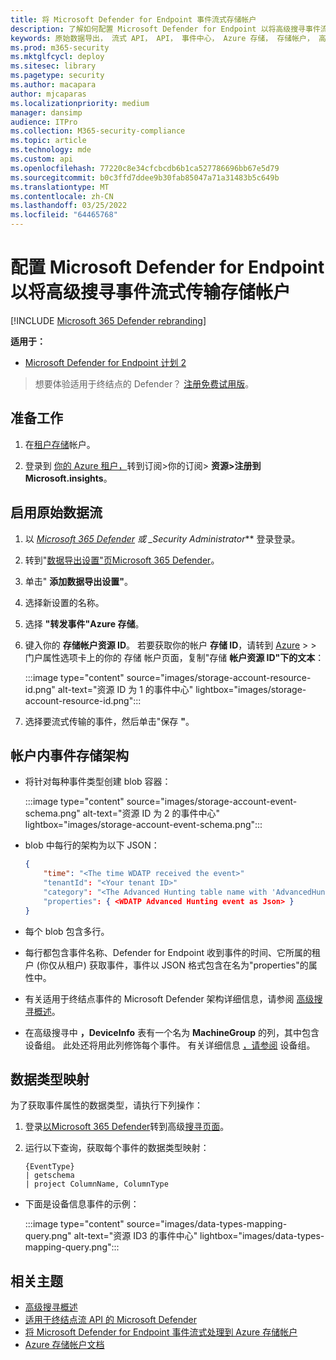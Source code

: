 ```yaml
---
title: 将 Microsoft Defender for Endpoint 事件流式存储帐户
description: 了解如何配置 Microsoft Defender for Endpoint 以将高级搜寻事件流式传输存储帐户。
keywords: 原始数据导出， 流式 API， API， 事件中心， Azure 存储， 存储帐户， 高级搜寻， 原始数据共享
ms.prod: m365-security
ms.mktglfcycl: deploy
ms.sitesec: library
ms.pagetype: security
ms.author: macapara
author: mjcaparas
ms.localizationpriority: medium
manager: dansimp
audience: ITPro
ms.collection: M365-security-compliance
ms.topic: article
ms.technology: mde
ms.custom: api
ms.openlocfilehash: 77220c8e34cfcbcdb6b1ca527786696bb67e5d79
ms.sourcegitcommit: b0c3ffd7ddee9b30fab85047a71a31483b5c649b
ms.translationtype: MT
ms.contentlocale: zh-CN
ms.lasthandoff: 03/25/2022
ms.locfileid: "64465768"
---
```

# <a name="configure-microsoft-defender-for-endpoint-to-stream-advanced-hunting-events-to-your-storage-account"></a>配置 Microsoft Defender for Endpoint 以将高级搜寻事件流式传输存储帐户

[!INCLUDE [Microsoft 365 Defender rebranding](../../includes/microsoft-defender.md)]

**适用于：**

- [Microsoft Defender for Endpoint 计划 2](https://go.microsoft.com/fwlink/p/?linkid=2154037)

> 想要体验适用于终结点的 Defender？ [注册免费试用版](https://signup.microsoft.com/create-account/signup?products=7f379fee-c4f9-4278-b0a1-e4c8c2fcdf7e&ru=https://aka.ms/MDEp2OpenTrial?ocid=docs-wdatp-configuresiem-abovefoldlink)。

## <a name="before-you-begin"></a>准备工作

1. 在[租户存储](/azure/storage/common/storage-account-overview)帐户。

2. 登录到 [你的 Azure 租户，](https://ms.portal.azure.com/)转到订阅>你的订阅> **资源>注册到 Microsoft.insights**。

## <a name="enable-raw-data-streaming"></a>启用原始数据流

1. 以 *[Microsoft 365 Defender](https://security.microsoft.com) 或 _*_Security Administrator_** 登录登录。

2. 转到"[数据导出设置"页Microsoft 365 Defender](https://security.microsoft.com/interoperability/dataexport)。

3. 单击" **添加数据导出设置"**。

4. 选择新设置的名称。

5. 选择 **"转发事件"Azure 存储**。

6. 键入你的 **存储帐户资源 ID**。 若要获取你的帐户 **存储 ID**，请转到 [Azure](https://ms.portal.azure.com/) \> \> 门户属性选项卡上的你的 存储 帐户页面，复制"存储 **帐户资源 ID"下的文本**：

   :::image type="content" source="images/storage-account-resource-id.png" alt-text="资源 ID 为 1 的事件中心" lightbox="images/storage-account-resource-id.png":::

7. 选择要流式传输的事件，然后单击"保存 **"**。

## <a name="the-schema-of-the-events-in-the-storage-account"></a>帐户内事件存储架构

- 将针对每种事件类型创建 blob 容器：

  :::image type="content" source="images/storage-account-event-schema.png" alt-text="资源 ID 为 2 的事件中心" lightbox="images/storage-account-event-schema.png":::

- blob 中每行的架构为以下 JSON：

  ```json
  {
      "time": "<The time WDATP received the event>"
      "tenantId": "<Your tenant ID>"
      "category": "<The Advanced Hunting table name with 'AdvancedHunting-' prefix>"
      "properties": { <WDATP Advanced Hunting event as Json> }
  }
  ```

- 每个 blob 包含多行。

- 每行都包含事件名称、Defender for Endpoint 收到事件的时间、它所属的租户 (你仅从租户) 获取事件，事件以 JSON 格式包含在名为"properties"的属性中。

- 有关适用于终结点事件的 Microsoft Defender 架构详细信息，请参阅 [高级搜寻概述](advanced-hunting-overview.md)。

- 在高级搜寻中 **，DeviceInfo** 表有一个名为 **MachineGroup** 的列，其中包含设备组。 此处还将用此列修饰每个事件。 有关详细信息 [，请参阅](machine-groups.md) 设备组。

## <a name="data-types-mapping"></a>数据类型映射

为了获取事件属性的数据类型，请执行下列操作：

1. 登录[以Microsoft 365 Defender](https://security.microsoft.com)转到高级[搜寻页面](https://security.microsoft.com/hunting-package)。

2. 运行以下查询，获取每个事件的数据类型映射：

   ```kusto
   {EventType}
   | getschema
   | project ColumnName, ColumnType
   ```

- 下面是设备信息事件的示例：

  :::image type="content" source="images/data-types-mapping-query.png" alt-text="资源 ID3 的事件中心" lightbox="images/data-types-mapping-query.png":::

## <a name="related-topics"></a>相关主题

- [高级搜寻概述](advanced-hunting-overview.md)
- [适用于终结点流 API 的 Microsoft Defender](raw-data-export.md)
- [将 Microsoft Defender for Endpoint 事件流式处理到 Azure 存储帐户](raw-data-export-storage.md)
- [Azure 存储帐户文档](/azure/storage/common/storage-account-overview)

